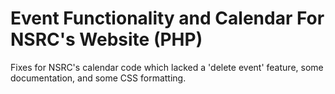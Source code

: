 # Event Functionality and Calendar For NSRC's Website (PHP)

Fixes for NSRC's calendar code which lacked a 'delete event' feature, some documentation, and some CSS formatting. 
